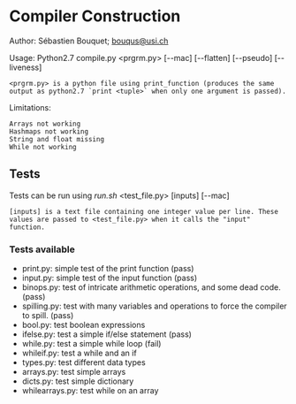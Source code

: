 
# Compiler Construction

Author: Sébastien Bouquet; bouqus@usi.ch

Usage: Python2.7 compile.py <prgrm.py> [--mac] [--flatten] [--pseudo] [--liveness]

    <prgrm.py> is a python file using print_function (produces the same output as python2.7 `print <tuple>` when only one argument is passed).

Limitations:

    Arrays not working  
    Hashmaps not working  
    String and float missing  
    While not working  

## Tests

Tests can be run using _run.sh_ <test_file.py> [inputs] [--mac]

    [inputs] is a text file containing one integer value per line. These values are passed to <test_file.py> when it calls the "input" function.

### Tests available

- print.py: simple test of the print function (pass)
- input.py: simple test of the input function (pass)
- binops.py: test of intricate arithmetic operations, and some dead code. (pass)
- spilling.py: test with many variables and operations to force the compiler to spill. (pass)
- bool.py: test boolean expressions
- ifelse.py: test a simple if/else statement (pass)
- while.py: test a simple while loop (fail)
- whileif.py: test a while and an if
- types.py: test different data types
- arrays.py: test simple arrays
- dicts.py: test simple dictionary
- whilearrays.py: test while on an array
